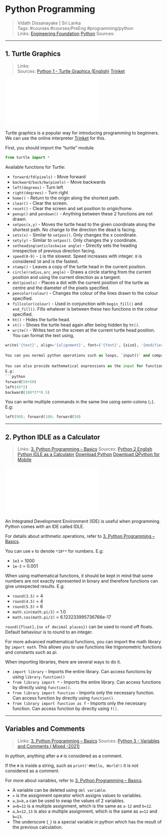 # Python Programming

> Vidath Dissanayake | Sri Lanka  
> Tags: #courses #courses/PreEng #programming/python  
> Links: [Engineering Foundation](Engineering%20Foundation.md) [Python](../../programming/python/Python.md)
> Sources:  

---

## 1. Turtle Graphics

> Links:  
> Sources: [Python 1 - Turtle Graphics (English)](https://www.youtube.com/watch?v=Hu6ERdNJpOA) [Trinket](https://trinket.io/turtle)

![Day_01_Turtle_Graphics_Online](assets/documents/Day_01_Turtle_Graphics_Online.pdf)

Turtle graphics is a popular way for introducing programming to beginners.
We can use the online interpreter [Trinket](https://trinket.io/turtle) for this.

First, you should import the “turtle” module.
```python
from turtle import *
```

Available functions for Turtle:
- `forward/fd(pixels)` - Move forward
- `backward/back/bw(pixels)` - Move backwards
- `left(degrees)` - Turn left
- `right(degrees)` - Turn right
- `home()` - Return to the origin along the shortest path.
- `clear()` - Clear the screen.
- `reset()` - Clear the screen and set position to origin/home.
- `penup()` and `pendown()` - Anything between these 2 functions are not drawn.
- `setpos(x,y)` - Moves the turtle head to the given coordinate along the shortest path. No change to the direction the dead is facing.
- `setx(x)` - Similar to `setpos()`. Only changes the x coordinate.
- `sety(y)` - Similar to `setpos()`. Only changes the y coordinate.
- `setheading(anticlockwise angle)` - Directly sets the heading irrespective of previous direction facing.
- `speed(0-9)` - `1` is the slowest. Speed increases with integer. `0` is considered `10` and is the fastest.
- `stamp()` - Leaves a copy of the turtle head in the current position.
- `circle(radius,arc_angle)` - Draws a circle starting from the current position and using the current direction as a tangent.
- `dot(pixels)` - Places a dot with the current position of the turtle as centre and the diameter of the pixels specified.
- `pencolor(colour)` - Changes the colour of the lines drawn to the colour specified.
- `fillcolor(colour)` - Used in conjunction with `begin_fill()` and `end_fill()`. Fills whatever is between these two functions in the colour specified.
- `ht()` - Hides the turtle head.
- `st()` - Shows the turtle head again after being hidden by `ht()`.
- `write()` - Writes text on the screen at the current turtle head position. You can format the text using, 
```python
write('{text}', align='{alignment}', font=('{font}', {size}, '{modifiers(bold/italic)}')```

You can you normal python operations such as loops, `input()` and comparisons. x

You can also provide mathematical expressions as the input for functions.
E.g:
```python
forward(50+50)
left(45*2)
backward(100*2**0.5)
```

You can write multiple commands in the same line using semi-colons (`;`).
E.g:
```python
left(90); forward(100; forward(50)
```
---


## 2. Python IDLE as a Calculator


> Links:  [3. Python Programming – Basics](../UoM/Python%20for%20Beginners/3.%20Python%20Programming%20–%20Basics.md)
> Sources: [Python 2 English Python IDLE as a Calculator](https://www.youtube.com/watch?v=hul3niTcHBY) [Download Python](https://www.python.org/downloads/?authuser=0) [Download QPython for Mobile](https://play.google.com/store/apps/details?id=org.qpython.qpy3&hl=en&gl=US&pli=1)

![Day_02_Getting started](assets/documents/Day_02_Getting%20started.pdf)

An Integrated Development Environment (IDE) is useful when programming. Python comes with an IDE called IDLE. 

For details about arithmetic operations, refer to [3. Python Programming – Basics](../UoM/Python%20for%20Beginners/3.%20Python%20Programming%20–%20Basics.md).

You can use `e` to denote `*10**` for numbers.
E.g:
- `1e3` = 1000
- `1e-3` = 0.001

When using mathematical functions, it should be kept in mind that some numbers are not exactly represented in binary and therefore functions can give unexpected results. 
E.g:
- `round(3.5)` = 4
- `round(4.5)` = 4
- `round(5.5)` = 6
- `math.sin(math.pi/2)` = 1.0
- `math.cos(math.pi/2)` = 6.123233995736766e-17


`round({float},{no of decimal places})` can be used to round off floats. Default behaviour is to round to an integer.

For more advanced mathematical functions, you can import the math library by `import math`. This allows you to use functions like trigonometric functions and constants such as pi.

When importing libraries, there are several ways to do it.
- `import library` - Imports the entire library. Can access functions by using `library.function()`
- `from library import *` - Imports the entire library. Can access functions by directly using `function()`.
- `from library import function` - Imports only the necessary function. Can access function by directly using `function()`.
- `from library import function as f` - Imports only the necessary function. Can access function by directly using `f()`.

---

## Variables and Comments

> Links: [3. Python Programming – Basics](../UoM/Python%20for%20Beginners/3.%20Python%20Programming%20–%20Basics.md)
> Sources: [Python 3 - Variables and Comments ( Mixed -2021)](https://www.youtube.com/watch?v=88s4hjWf_lE)

In python, anything after a `#` is considered as a comment.

If the `#` is inside a string, such as `print('#Hello, World!)` it is not considered as a comment.

For more about variables, refer to [3. Python Programming – Basics](../UoM/Python%20for%20Beginners/3.%20Python%20Programming%20–%20Basics.md).

- A variable can be deleted using `del variable`.
- `=` is the assignment operator which assigns values to variables.
- `a,b=b,a` can be used to swap the values of 2 variables.
- `a=b=12` is a multiple assignment, which is the same as `a-12` and `b=12`.
- `a,b=12,13` is also a multiple assignment, which is the same as `a=12` and `b=13`.
- The underscore (`_`) is a special variable in python which has the result of the previous calculation.
